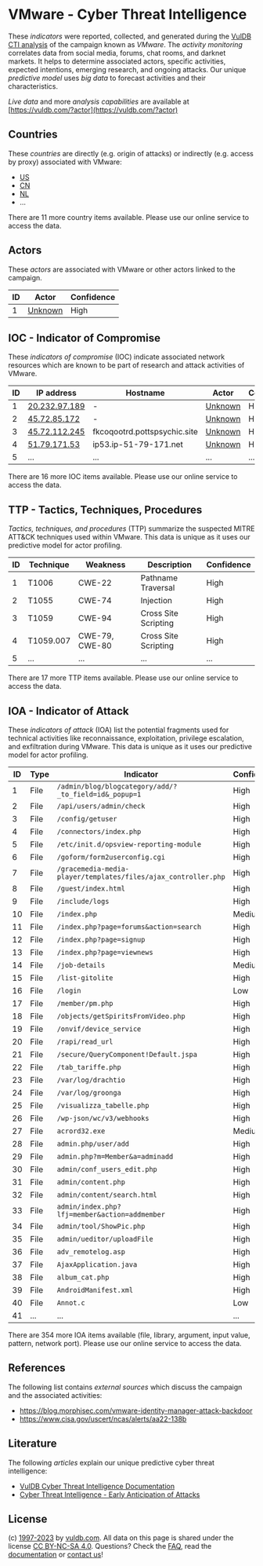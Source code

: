 # VMware - Cyber Threat Intelligence

These _indicators_ were reported, collected, and generated during the [VulDB CTI analysis](https://vuldb.com/?kb.cti) of the campaign known as _VMware_. The _activity monitoring_ correlates data from social media, forums, chat rooms, and darknet markets. It helps to determine associated actors, specific activities, expected intentions, emerging research, and ongoing attacks. Our unique _predictive model_ uses _big data_ to forecast activities and their characteristics.

_Live data_ and more _analysis capabilities_ are available at [https://vuldb.com/?actor](https://vuldb.com/?actor)

## Countries

These _countries_ are directly (e.g. origin of attacks) or indirectly (e.g. access by proxy) associated with VMware:

* [US](https://vuldb.com/?country.us)
* [CN](https://vuldb.com/?country.cn)
* [NL](https://vuldb.com/?country.nl)
* ...

There are 11 more country items available. Please use our online service to access the data.

## Actors

These _actors_ are associated with VMware or other actors linked to the campaign.

ID | Actor | Confidence
-- | ----- | ----------
1 | [Unknown](https://vuldb.com/?actor.unknown) | High

## IOC - Indicator of Compromise

These _indicators of compromise_ (IOC) indicate associated network resources which are known to be part of research and attack activities of VMware.

ID | IP address | Hostname | Actor | Confidence
-- | ---------- | -------- | ----- | ----------
1 | [20.232.97.189](https://vuldb.com/?ip.20.232.97.189) | - | [Unknown](https://vuldb.com/?actor.unknown) | High
2 | [45.72.85.172](https://vuldb.com/?ip.45.72.85.172) | - | [Unknown](https://vuldb.com/?actor.unknown) | High
3 | [45.72.112.245](https://vuldb.com/?ip.45.72.112.245) | fkcoqootrd.pottspsychic.site | [Unknown](https://vuldb.com/?actor.unknown) | High
4 | [51.79.171.53](https://vuldb.com/?ip.51.79.171.53) | ip53.ip-51-79-171.net | [Unknown](https://vuldb.com/?actor.unknown) | High
5 | ... | ... | ... | ...

There are 16 more IOC items available. Please use our online service to access the data.

## TTP - Tactics, Techniques, Procedures

_Tactics, techniques, and procedures_ (TTP) summarize the suspected MITRE ATT&CK techniques used within VMware. This data is unique as it uses our predictive model for actor profiling.

ID | Technique | Weakness | Description | Confidence
-- | --------- | -------- | ----------- | ----------
1 | T1006 | CWE-22 | Pathname Traversal | High
2 | T1055 | CWE-74 | Injection | High
3 | T1059 | CWE-94 | Cross Site Scripting | High
4 | T1059.007 | CWE-79, CWE-80 | Cross Site Scripting | High
5 | ... | ... | ... | ...

There are 17 more TTP items available. Please use our online service to access the data.

## IOA - Indicator of Attack

These _indicators of attack_ (IOA) list the potential fragments used for technical activities like reconnaissance, exploitation, privilege escalation, and exfiltration during VMware. This data is unique as it uses our predictive model for actor profiling.

ID | Type | Indicator | Confidence
-- | ---- | --------- | ----------
1 | File | `/admin/blog/blogcategory/add/?_to_field=id&_popup=1` | High
2 | File | `/api/users/admin/check` | High
3 | File | `/config/getuser` | High
4 | File | `/connectors/index.php` | High
5 | File | `/etc/init.d/opsview-reporting-module` | High
6 | File | `/goform/form2userconfig.cgi` | High
7 | File | `/gracemedia-media-player/templates/files/ajax_controller.php` | High
8 | File | `/guest/index.html` | High
9 | File | `/include/logs` | High
10 | File | `/index.php` | Medium
11 | File | `/index.php?page=forums&action=search` | High
12 | File | `/index.php?page=signup` | High
13 | File | `/index.php?page=viewnews` | High
14 | File | `/job-details` | Medium
15 | File | `/list-gitolite` | High
16 | File | `/login` | Low
17 | File | `/member/pm.php` | High
18 | File | `/objects/getSpiritsFromVideo.php` | High
19 | File | `/onvif/device_service` | High
20 | File | `/rapi/read_url` | High
21 | File | `/secure/QueryComponent!Default.jspa` | High
22 | File | `/tab_tariffe.php` | High
23 | File | `/var/log/drachtio` | High
24 | File | `/var/log/groonga` | High
25 | File | `/visualizza_tabelle.php` | High
26 | File | `/wp-json/wc/v3/webhooks` | High
27 | File | `acrord32.exe` | Medium
28 | File | `admin.php/user/add` | High
29 | File | `admin.php?m=Member&a=adminadd` | High
30 | File | `admin/conf_users_edit.php` | High
31 | File | `admin/content.php` | High
32 | File | `admin/content/search.html` | High
33 | File | `admin/index.php?lfj=member&action=addmember` | High
34 | File | `admin/tool/ShowPic.php` | High
35 | File | `admin/ueditor/uploadFile` | High
36 | File | `adv_remotelog.asp` | High
37 | File | `AjaxApplication.java` | High
38 | File | `album_cat.php` | High
39 | File | `AndroidManifest.xml` | High
40 | File | `Annot.c` | Low
41 | ... | ... | ...

There are 354 more IOA items available (file, library, argument, input value, pattern, network port). Please use our online service to access the data.

## References

The following list contains _external sources_ which discuss the campaign and the associated activities:

* https://blog.morphisec.com/vmware-identity-manager-attack-backdoor
* https://www.cisa.gov/uscert/ncas/alerts/aa22-138b

## Literature

The following _articles_ explain our unique predictive cyber threat intelligence:

* [VulDB Cyber Threat Intelligence Documentation](https://vuldb.com/?kb.cti)
* [Cyber Threat Intelligence - Early Anticipation of Attacks](https://www.scip.ch/en/?labs.20201022)

## License

(c) [1997-2023](https://vuldb.com/?kb.changelog) by [vuldb.com](https://vuldb.com/?kb.about). All data on this page is shared under the license [CC BY-NC-SA 4.0](https://creativecommons.org/licenses/by-nc-sa/4.0/). Questions? Check the [FAQ](https://vuldb.com/?kb.faq), read the [documentation](https://vuldb.com/?kb) or [contact us](https://vuldb.com/?contact)!
